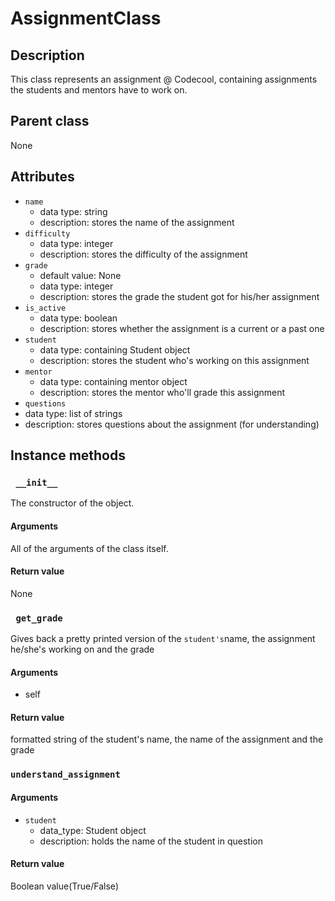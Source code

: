 # AssignmentClass

## Description
This class represents an assignment @ Codecool, containing assignments the students and mentors have to work on.

## Parent class
None

## Attributes

* ```name```
  * data type: string
  * description: stores the name of the assignment
* ```difficulty```
    * data type: integer
    * description: stores the difficulty of the assignment
* ```grade```
  * default value: None
  * data type: integer
  * description: stores the grade the student got for his/her assignment
* ```is_active```
  * data type: boolean
  * description: stores whether the assignment is a current or a past one
* ```student```
  * data type: containing Student object
  * description: stores the student who's working on this assignment
* ```mentor```
  * data type: containing mentor object
  * description: stores the mentor who'll grade this assignment
* ```questions```
 * data type: list of strings
 * description: stores questions about the assignment (for understanding)



## Instance methods

### ``` __init__```
The constructor of the object.

#### Arguments

All of the arguments of the class itself.

#### Return value
None

### ``` get_grade```

Gives back a pretty printed version of the ```student's```name, the assignment he/she's working on and the grade

#### Arguments
* self


#### Return value
formatted string of the student's name, the name of the assignment and the grade



### ```understand_assignment```

#### Arguments
* ```student```
  * data_type: Student object
  * description: holds the name of the student in question

#### Return value
Boolean value(True/False)
